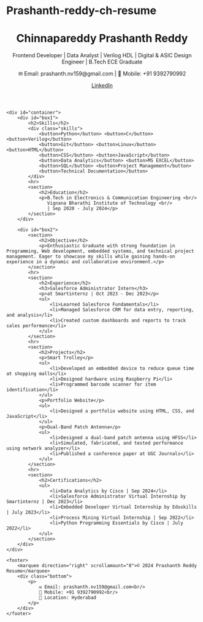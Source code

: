 ﻿# Prashanth-reddy-ch-resume
<!DOCTYPE html>
<html lang="en">
<head>
    <meta charset="UTF-8">
    <meta name="viewport" content="width=device-width, initial-scale=1.0">
    <title>Prashanth Reddy's Resume</title>
    <link rel="stylesheet" href="my_resume.css">
    <link rel="stylesheet" href="https://cdnjs.cloudflare.com/ajax/libs/font-awesome/4.7.0/css/font-awesome.min.css">
</head>
<body>
    <header>
        <h1 align="center">Chinnapareddy Prashanth Reddy</h1>
        <p align="center">Frontend Developer | Data Analyst | Verilog HDL | Digital & ASIC Design Engineer | B.Tech ECE Graduate</p>
        <div class="top">
            <p>✉ Email: prashanth.nv159@gmail.com | 📱 Mobile: +91 9392790992</p>
            <p>
                <a href="https://www.linkedin.com/in/prashanth-reddy-ch-44010927a/" class="icon-link"><i class="fa fa-linkedin-square"></i> LinkedIn</a>
            </p>
        </div>
    </header> 

    <div id="container">
        <div id="box1">
            <h2>Skills</h2>
            <div class="skills">
                <button>Python</button> <button>C</button> <button>Verilog</button> 
                <button>Git</button> <button>Linux</button> <button>HTML</button> 
                <button>CSS</button> <button>JavaScript</button> 
                <button>Data Analytics</button> <button>MS EXCEL</button> 
                <button>SQL</button> <button>Project Management</button> 
                <button>Technical Documentation</button>
            </div>
            <hr>
            <section>
                <h2>Education</h2>
                <p>B.Tech in Electronics & Communication Engineering <br/> 
                   Vignana Bharathi Institute of Technology <br/> 
                   | Sep 2020 - July 2024</p>
            </section>
        </div>

        <div id="box2">
            <section>
                <h2>Objective</h2>
                <p>Enthusiastic Graduate with strong foundation in Programming, Web development, embedded systems, and technical project management. Eager to showcase my skills while gaining hands-on experience in a dynamic and collaborative environment.</p>
            </section>
            <hr>
            <section>
                <h2>Experience</h2> 
                <h3>Salesforce Administrator Intern</h3> 
                <p>at Smartinternz | Oct 2023 - Dec 2023</p>
                <ul>
                    <li>Learned Salesforce Fundamentals</li>
                    <li>Managed Salesforce CRM for data entry, reporting, and analysis</li>
                    <li>Created custom dashboards and reports to track sales performance</li>
                </ul>
            </section>
            <hr>
            <section>
                <h2>Projects</h2>
                <p>Smart Trolley</p>
                <ul>
                    <li>Developed an embedded device to reduce queue time at shopping malls</li>
                    <li>Designed hardware using Raspberry Pi</li>
                    <li>Programmed barcode scanner for item identification</li>
                </ul>
                <p>Portfolio Website</p>
                <ul>
                    <li>Designed a portfolio website using HTML, CSS, and JavaScript</li>
                </ul>
                <p>Dual-Band Patch Antenna</p>
                <ul>
                    <li>Designed a dual-band patch antenna using HFSS</li>
                    <li>Simulated, fabricated, and tested performance using network analyzer</li>
                    <li>Published a conference paper at UGC Journals</li>
                </ul>
            </section>
            <hr>
            <section>
                <h2>Certifications</h2>
                <ul>
                    <li>Data Analytics by Cisco | Sep 2024</li>
                    <li>Salesforce Administrator Virtual Internship by Smartinternz | Dec 2023</li>
                    <li>Embedded Developer Virtual Internship by Eduskills | July 2023</li>
                    <li>Process Mining Virtual Internship | Sep 2022</li>
                    <li>Python Programming Essentials by Cisco | July 2022</li>
                </ul>
            </section>
        </div>
    </div>

    <footer>
        <marquee direction="right" scrollamount="8">© 2024 Prashanth Reddy Resume</marquee>
        <div class="bottom">
            <p>
                ✉ Email: prashanth.nv159@gmail.com<br/>
                📱 Mobile: +91 9392790992<br/>
                📍 Location: Hyderabad
            </p>
        </div>
    </footer>
</body>
</html>
